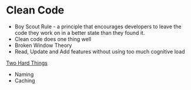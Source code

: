 # Clean Code

- Boy Scout Rule - a principle that encourages developers to leave the code they work on in a better state than they found it.
- Clean code does one thing well
- Broken Window Theory
- Read, Update and Add features without using too much cognitive load

[Two Hard Things](https://martinfowler.com/bliki/TwoHardThings.html)

- Naming
- Caching
